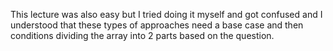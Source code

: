 This lecture was also easy but I tried doing it myself and got confused and I understood that these types of approaches need a base case and then conditions dividing the array into 2 parts based on the question.